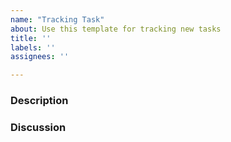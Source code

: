 ```yaml
---
name: "Tracking Task"
about: Use this template for tracking new tasks
title: ''
labels: ''
assignees: ''

---
```


<!--
Please use the template below to list out the spec or changes which would be expected to be met by a PR which would fix this.

If it is general support you need, reach out to us on [Discord](https://discord.gg/PtBTBM6D)
-->

### Description
<!-- A clear and concise description of what the task is. -->


### Discussion
<!-- link to the discussion created at https://github.com/dcgtc/dgrants/discussions. -->

